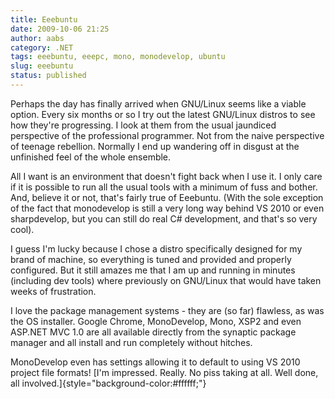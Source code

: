```yaml
---
title: Eeebuntu
date: 2009-10-06 21:25
author: aabs
category: .NET
tags: eeebuntu, eeepc, mono, monodevelop, ubuntu
slug: eeebuntu
status: published
---
```


Perhaps the day has finally arrived when GNU/Linux seems like a viable option. Every six months or so I try out the latest GNU/Linux distros to see how they're progressing. I look at them from the usual jaundiced perspective of the professional programmer. Not from the naive perspective of teenage rebellion. Normally I end up wandering off in disgust at the unfinished feel of the whole ensemble.

All I want is an environment that doesn't fight back when I use it. I only care if it is possible to run all the usual tools with a minimum of fuss and bother. And, believe it or not, that's fairly true of Eeebuntu. (With the sole exception of the fact that monodevelop is still a very long way behind VS 2010 or even sharpdevelop, but you can still do real C\# development, and that's so very cool).

I guess I'm lucky because I chose a distro specifically designed for my brand of machine, so everything is tuned and provided and properly configured. But it still amazes me that I am up and running in minutes (including dev tools) where previously on GNU/Linux that would have taken weeks of frustration.

I love the package management systems - they are (so far) flawless, as was the OS installer. Google Chrome, MonoDevelop, Mono, XSP2 and even ASP.NET MVC 1.0 are all available directly from the synaptic package manager and all install and run completely without hitches.

MonoDevelop even has settings allowing it to default to using VS 2010 project file formats! [I'm impressed. Really. No piss taking at all. Well done, all involved.]{style="background-color:#ffffff;"}
